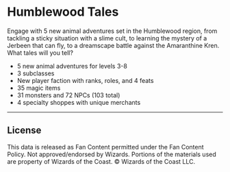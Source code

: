 # Humblewood Tales

Engage with 5 new animal adventures set in the Humblewood region, from tackling a sticky situation with a slime cult, to learning the mystery of a Jerbeen that can fly, to a dreamscape battle against the Amaranthine Kren. What tales will you tell?

* 5 new animal adventures for levels 3-8
* 3 subclasses
* New player faction with ranks, roles, and 4 feats
* 35 magic items
* 31 monsters and 72 NPCs (103 total)
* 4 specialty shoppes with unique merchants

---

## License

This data is released as Fan Content permitted under the Fan Content Policy. Not approved/endorsed by Wizards. Portions of the materials used are property of Wizards of the Coast. © Wizards of the Coast LLC.
